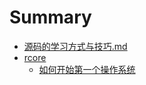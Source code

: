 # Summary

-  [源码的学习方式与技巧.md](源码的学习方式与技巧.md) 
-  [rcore]()
     -  [如何开始第一个操作系统](./os/rcore/如何开始第一个操作系统.md)
